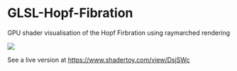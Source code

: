 # GLSL-Hopf-Fibration
GPU shader visualisation of the Hopf Firbration using raymarched rendering

![](https://github.com/GLSL-Hopf-Fibration/showcase.gif)

See a live version at https://www.shadertoy.com/view/DsjSWc

